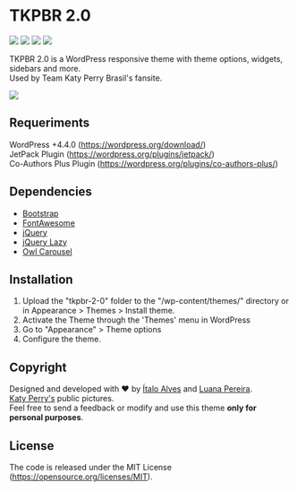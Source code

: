 # TKPBR 2.0

![](https://img.shields.io/github/issues/italooko/tkpbr-2-0) ![](https://img.shields.io/github/release/italooko/tkpbr-2-0) ![](https://img.shields.io/github/tag/italooko/tkpbr-2-0) ![](https://img.shields.io/github/license/italooko/tkpbr-2-0)  

TKPBR 2.0 is a WordPress responsive theme with theme options, widgets, sidebars and more.  
Used by Team Katy Perry Brasil's fansite.  

![](https://raw.githubusercontent.com/italooko/tkpbr-2-0/master/screenshot.jpg)  

## Requeriments
WordPress +4.4.0 (https://wordpress.org/download/)  
JetPack Plugin (https://wordpress.org/plugins/jetpack/)  
Co-Authors Plus Plugin (https://wordpress.org/plugins/co-authors-plus/)  

## Dependencies
- [Bootstrap](https://getbootstrap.com "Bootstrap")  
- [FontAwesome](https://fontawesome.com/ "FontAwesome")  
- [jQuery](https://jquery.com/ "jQuery")  
- [jQuery Lazy](http://jquery.eisbehr.de/lazy/ "jQuery Lazy")  
- [Owl Carousel](https://owlcarousel2.github.io/OwlCarousel2/ "Owl Carousel")

## Installation
1. Upload the "tkpbr-2-0" folder to the "/wp-content/themes/" directory or in Appearance > Themes > Install theme.  
2. Activate the Theme through the 'Themes' menu in WordPress  
3. Go to "Appearance" > Theme options  
4. Configure the theme.  

## Copyright
Designed and developed with :heart: by [Ítalo Alves](https://github.com/alvesitalo "Ítalo Alves") and [Luana Pereira](https://www.behance.net/luana_pereira "Luana Pereira").  
[Katy Perry's](https://www.katyperry.com/ "Katy Perry site") public pictures.  
Feel free to send a feedback or modify and use this theme **only for personal purposes**.  

## License
The code is released under the MIT License (https://opensource.org/licenses/MIT).  
